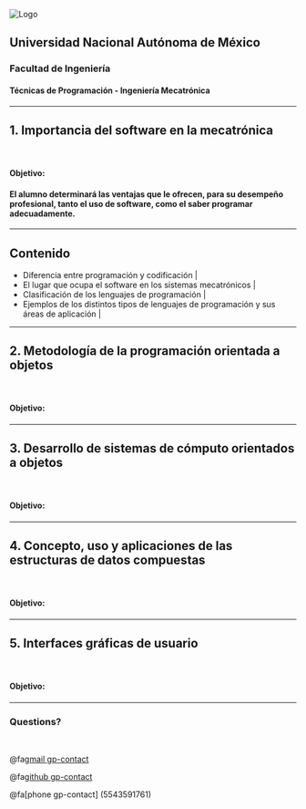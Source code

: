 ![Logo](http://arquitectura.unam.mx/uploads/8/1/1/0/8110907/_2634437.png?131)
## Universidad Nacional Autónoma de México
### Facultad de Ingeniería
#### Técnicas de Programación - Ingeniería Mecatrónica

---

## 1. Importancia del software en la mecatrónica

<br>

#### Objetivo:
#### El alumno determinará las ventajas que le ofrecen, para su desempeño profesional, tanto el uso de software, como el saber programar adecuadamente.

---

## Contenido

- Diferencia entre programación y codificación |
- El lugar que ocupa el software en los sistemas mecatrónicos |
- Clasificación de los lenguajes de programación |
- Ejemplos de los distintos tipos de lenguajes de programación y sus áreas de aplicación |

---

## 2. Metodología de la programación orientada a objetos

<br>

#### Objetivo:
#### 

---

## 3. Desarrollo de sistemas de cómputo orientados a objetos

<br>

#### Objetivo:
#### 

---

## 4. Concepto, uso y aplicaciones de las estructuras de datos compuestas

<br>

#### Objetivo:
#### 

---

## 5. Interfaces gráficas de usuario

<br>

#### Objetivo:
#### 
---


### Questions?

<br>

@fa[gmail gp-contact](zmpk.fi@gmail.com)

@fa[github gp-contact](MarcoZmpk)

@fa[phone gp-contact] (5543591761)